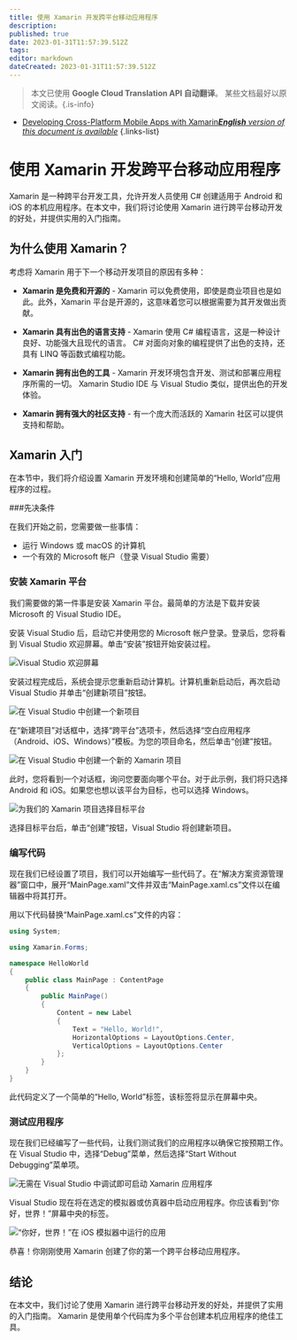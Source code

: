 ```yaml
---
title: 使用 Xamarin 开发跨平台移动应用程序
description: 
published: true
date: 2023-01-31T11:57:39.512Z
tags: 
editor: markdown
dateCreated: 2023-01-31T11:57:39.512Z
---
```


> 本文已使用 **Google Cloud Translation API 自动翻译**。
某些文档最好以原文阅读。{.is-info}

- [Developing Cross-Platform Mobile Apps with Xamarin***English** version of this document is available*](/en/Knowledge-base/Common/developing-cross-platform-mobile-apps-with-xamarin)
{.links-list}



# 使用 Xamarin 开发跨平台移动应用程序

Xamarin 是一种跨平台开发工具，允许开发人员使用 C# 创建适用于 Android 和 iOS 的本机应用程序。在本文中，我们将讨论使用 Xamarin 进行跨平台移动开发的好处，并提供实用的入门指南。

## 为什么使用 Xamarin？

考虑将 Xamarin 用于下一个移动开发项目的原因有多种：

- **Xamarin 是免费和开源的** - Xamarin 可以免费使用，即使是商业项目也是如此。此外，Xamarin 平台是开源的，这意味着您可以根据需要为其开发做出贡献。

- **Xamarin 具有出色的语言支持** - Xamarin 使用 C# 编程语言，这是一种设计良好、功能强大且现代的语言。 C# 对面向对象的编程提供了出色的支持，还具有 LINQ 等函数式编程功能。

- **Xamarin 拥有出色的工具** - Xamarin 开发环境包含开发、测试和部署应用程序所需的一切。 Xamarin Studio IDE 与 Visual Studio 类似，提供出色的开发体验。

- **Xamarin 拥有强大的社区支持** - 有一个庞大而活跃的 Xamarin 社区可以提供支持和帮助。

## Xamarin 入门

在本节中，我们将介绍设置 Xamarin 开发环境和创建简单的“Hello, World”应用程序的过程。

###先决条件

在我们开始之前，您需要做一些事情：

- 运行 Windows 或 macOS 的计算机
- 一个有效的 Microsoft 帐户（登录 Visual Studio 需要）

### 安装 Xamarin 平台

我们需要做的第一件事是安装 Xamarin 平台。最简单的方法是下载并安装 Microsoft 的 Visual Studio IDE。

安装 Visual Studio 后，启动它并使用您的 Microsoft 帐户登录。登录后，您将看到 Visual Studio 欢迎屏幕。单击“安装”按钮开始安装过程。

![Visual Studio 欢迎屏幕](https://i.imgur.com/p0sU6Tv.png)

安装过程完成后，系统会提示您重新启动计算机。计算机重新启动后，再次启动 Visual Studio 并单击“创建新项目”按钮。

![在 Visual Studio 中创建一个新项目](https://i.imgur.com/7bTzC4I.png)

在“新建项目”对话框中，选择“跨平台”选项卡，然后选择“空白应用程序（Android、iOS、Windows）”模板。为您的项目命名，然后单击“创建”按钮。

![在 Visual Studio 中创建一个新的 Xamarin 项目](https://i.imgur.com/eLFgU6O.png)

此时，您将看到一个对话框，询问您要面向哪个平台。对于此示例，我们将只选择 Android 和 iOS。如果您也想以该平台为目标，也可以选择 Windows。

![为我们的 Xamarin 项目选择目标平台](https://i.imgur.com/KzZ7bVx.png)

选择目标平台后，单击“创建”按钮，Visual Studio 将创建新项目。

### 编写代码

现在我们已经设置了项目，我们可以开始编写一些代码了。在“解决方案资源管理器”窗口中，展开“MainPage.xaml”文件并双击“MainPage.xaml.cs”文件以在编辑器中将其打开。

用以下代码替换“MainPage.xaml.cs”文件的内容：

```csharp
using System;

using Xamarin.Forms;

namespace HelloWorld
{
    public class MainPage : ContentPage
    {
        public MainPage()
        {
            Content = new Label
            {
                Text = "Hello, World!",
                HorizontalOptions = LayoutOptions.Center,
                VerticalOptions = LayoutOptions.Center
            };
        }
    }
}
```

此代码定义了一个简单的“Hello, World”标签，该标签将显示在屏幕中央。

### 测试应用程序

现在我们已经编写了一些代码，让我们测试我们的应用程序以确保它按预期工作。在 Visual Studio 中，选择“Debug”菜单，然后选择“Start Without Debugging”菜单项。

![无需在 Visual Studio 中调试即可启动 Xamarin 应用程序](https://i.imgur.com/W2nJNcu.png)

Visual Studio 现在将在选定的模拟器或仿真器中启动应用程序。你应该看到“你好，世界！”屏幕中央的标签。

![“你好，世界！”在 iOS 模拟器中运行的应用](https://i.imgur.com/5MWK0bY.png)

恭喜！你刚刚使用 Xamarin 创建了你的第一个跨平台移动应用程序。

## 结论

在本文中，我们讨论了使用 Xamarin 进行跨平台移动开发的好处，并提供了实用的入门指南。 Xamarin 是使用单个代码库为多个平台创建本机应用程序的绝佳工具。